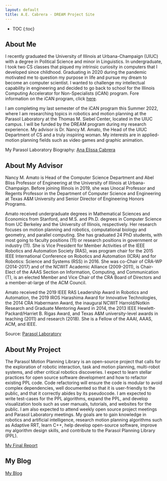 ```yaml
---
layout: default
title: A.E. Cabrera - DREAM Project Site
---
```


* TOC
{:toc}

## About Me 

I recently graduated the University of Illinois at Urbana-Champaign (UIUC) with a 
degree in Political Science and minor in Linguistics. In undergraduate, I took two CS classes
that piqued my intrinsic curiosity in computers that I developed since childhood. Graduating 
in 2020 during the pandemic motivated me to question my purpose in life and pursue my dream to become an computer scientist. 
I wanted to challenge my intellectual capability in engineering and decided to go back to school for the Illinois Computing Accelerator for Non-Specialists (iCAN) program. Fore information on the iCAN program, click [here](https://cs.illinois.edu/academics/graduate/ican).<br>

I am completing my last semester of the iCAN program this Summer 2022, where I am researching topics in
robotics and motion planning at the Parasol Laboratory at the Thomas M. Siebel Center, located in the UIUC campus. I will be funded by the DREAM program during my research experience. My advisor is Dr. Nancy M. Amato, the Head of the UIUC Department of CS and a truly inspiring woman. My interests are in applied-motion planning fields such as video games and graphic animation. 

My Parasol Laboratory Biography: [Ana Elissa Cabrera](https://parasollab.web.illinois.edu/people/aec4/)

## About My Advisor

Nancy M. Amato is Head of the Computer Science Department and Abel Bliss Professor of Engineering at the University of Illinois at Urbana-Champaign. Before joining Illinois in 2019, she was Unocal Professor and Regents Professor in the Department of Computer Science and Engineering at Texas A&M University and Senior Director of Engineering Honors Programs.

Amato received undergraduate degrees in Mathematical Sciences and Economics from Stanford, and M.S. and Ph.D. degrees in Computer Science from UC Berkeley and the University of Illinois, respectively. Her research focuses on motion planning and robotics, computational biology and geometry, and parallel computing. She has graduated 24 PhD students, with most going to faculty positions (11) or research positions in government or industry (11). She is Vice President for Member Activities of the IEEE Robotics and Automation Society (RAS), was program chair for the 2015 IEEE International Conference on Robotics and Automation (ICRA) and for Robotics: Science and Systems (RSS) in 2016. She was co-Chair of CRA-WP (2014-2017) and of the NCWIT Academic Alliance (2009-2011), is Chair-Elect of the AAAS Section on Information, Computing, and Communication (T), is an elected Member and Vice Chair of the CRA Board of Directors and a member-at-large of the ACM Council.

Amato received the 2019 IEEE RAS Leadership Award in Robotics and Automation, the 2019 IROS Harashima Award for Innovative Technologies, the 2014 CRA Habermann Award, the inaugural NCWIT Harrold/Notkin Research and Graduate Mentoring Award in 2014, the 2013 IEEE Hewlett-Packard/Harriet B. Rigas Award, and Texas A&M university-level awards in teaching (2011) and research (2018). She is a Fellow of the AAAI, AAAS, ACM, and IEEE.

Source: [Parasol Laboratory](https://parasollab.web.illinois.edu/people/amato/short-bio.php)


## About My Project

The Parasol Motion Planning Library is an open-source project that calls for the exploration of robotic interaction, task and motion planning, multi-robot systems, and other critical robotics discoveries. I expect to learn stellar practices for open source software development and how to refactor existing PPL code. Code refactoring will ensure the code is modular to avoid complex dependencies, well documented so that it is user-friendly to the public, and that it correctly abides by its pseudocode. I am expected to write test-cases for the PPL algorithms, expand the PPL, and develop visualization tools such as user manuals, tutorials, and websites for the public. I am also expected to attend weekly open source project meetings and Parasol Laboratory meetings.
My goals are to gain knowledge in robotics and artificial intelligence, research motion planning algorithms such as Adaptive RRT, learn C++, help develop open-source software, improve my algorithm design skills, and contribute to the Parasol Planning Library (PPL). 

[My Final Report](files/finalreport.pdf)

## My Blog

[My Blog](blog.html)
